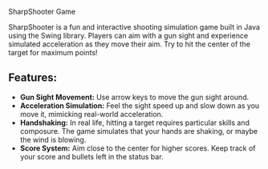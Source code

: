  SharpShooter Game

SharpShooter is a fun and interactive shooting simulation game built in Java using the Swing library. Players can aim with a gun sight and experience simulated acceleration as they move their aim. Try to hit the center of the target for maximum points!

## Features:
- **Gun Sight Movement:** Use arrow keys to move the gun sight around.
- **Acceleration Simulation:** Feel the sight speed up and slow down as you move it, mimicking real-world acceleration.
- **Handshaking:** In real life, hitting a target requires particular skills and composure. The game simulates that your hands are shaking, or maybe the wind is blowing.
- **Score System:** Aim close to the center for higher scores. Keep track of your score and bullets left in the status bar.
